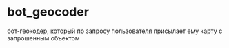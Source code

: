 # bot_geocoder
бот-геокодер, который по запросу пользователя присылает ему карту с запрошенным объектом
